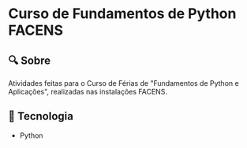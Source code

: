 # Curso de Fundamentos de Python FACENS
<h2>  &#x1F50D Sobre </h2>
Atividades feitas para o Curso de Férias de "Fundamentos de Python e Aplicações", realizadas nas instalações FACENS. 
<h2> &#x1F527 Tecnologia </h2>
<ul>
  <li>Python</li>
</ul>

